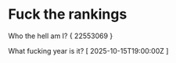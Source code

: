 # Fuck the rankings

Who the hell am I?
{ 22553069 }

What fucking year is it?
[ 2025-10-15T19:00:00Z ]
